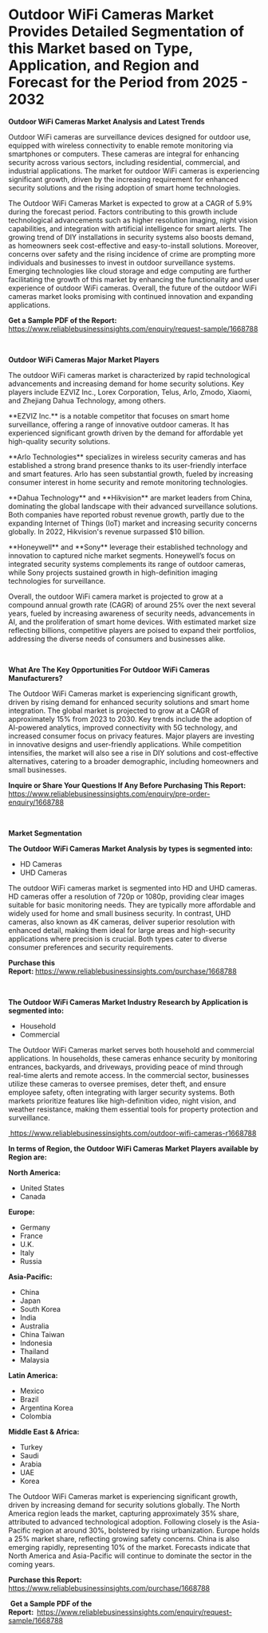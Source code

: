 <p><h1>Outdoor WiFi Cameras Market Provides Detailed Segmentation of this Market based on Type, Application, and Region and Forecast for the Period from 2025 - 2032</h1></p><p><strong>Outdoor WiFi Cameras Market Analysis and Latest Trends</strong></p>
<p><p>Outdoor WiFi cameras are surveillance devices designed for outdoor use, equipped with wireless connectivity to enable remote monitoring via smartphones or computers. These cameras are integral for enhancing security across various sectors, including residential, commercial, and industrial applications. The market for outdoor WiFi cameras is experiencing significant growth, driven by the increasing requirement for enhanced security solutions and the rising adoption of smart home technologies.</p><p>The Outdoor WiFi Cameras Market is expected to grow at a CAGR of 5.9% during the forecast period. Factors contributing to this growth include technological advancements such as higher resolution imaging, night vision capabilities, and integration with artificial intelligence for smart alerts. The growing trend of DIY installations in security systems also boosts demand, as homeowners seek cost-effective and easy-to-install solutions. Moreover, concerns over safety and the rising incidence of crime are prompting more individuals and businesses to invest in outdoor surveillance systems. Emerging technologies like cloud storage and edge computing are further facilitating the growth of this market by enhancing the functionality and user experience of outdoor WiFi cameras. Overall, the future of the outdoor WiFi cameras market looks promising with continued innovation and expanding applications.</p></p>
<p><strong>Get a Sample PDF of the Report:&nbsp;</strong> <a href="https://www.reliablebusinessinsights.com/enquiry/request-sample/1668788?utm_campaign=3432&utm_medium=2&utm_source=Github&utm_content=ia&utm_term=15042025&utm_id=outdoor-wifi-cameras">https://www.reliablebusinessinsights.com/enquiry/request-sample/1668788</a></p>
<p>&nbsp;</p>
<p><strong>Outdoor WiFi Cameras Major Market Players</strong></p>
<p><p>The outdoor WiFi cameras market is characterized by rapid technological advancements and increasing demand for home security solutions. Key players include EZVIZ Inc., Lorex Corporation, Telus, Arlo, Zmodo, Xiaomi, and Zhejiang Dahua Technology, among others.</p><p>**EZVIZ Inc.** is a notable competitor that focuses on smart home surveillance, offering a range of innovative outdoor cameras. It has experienced significant growth driven by the demand for affordable yet high-quality security solutions. </p><p>**Arlo Technologies** specializes in wireless security cameras and has established a strong brand presence thanks to its user-friendly interface and smart features. Arlo has seen substantial growth, fueled by increasing consumer interest in home security and remote monitoring technologies.</p><p>**Dahua Technology** and **Hikvision** are market leaders from China, dominating the global landscape with their advanced surveillance solutions. Both companies have reported robust revenue growth, partly due to the expanding Internet of Things (IoT) market and increasing security concerns globally. In 2022, Hikvision's revenue surpassed $10 billion.</p><p>**Honeywell** and **Sony** leverage their established technology and innovation to captured niche market segments. Honeywell’s focus on integrated security systems complements its range of outdoor cameras, while Sony projects sustained growth in high-definition imaging technologies for surveillance.</p><p>Overall, the outdoor WiFi camera market is projected to grow at a compound annual growth rate (CAGR) of around 25% over the next several years, fueled by increasing awareness of security needs, advancements in AI, and the proliferation of smart home devices. With estimated market size reflecting billions, competitive players are poised to expand their portfolios, addressing the diverse needs of consumers and businesses alike.</p></p>
<p>&nbsp;</p>
<p><strong>What Are The Key Opportunities For Outdoor WiFi Cameras Manufacturers?</strong></p>
<p><p>The Outdoor WiFi Cameras market is experiencing significant growth, driven by rising demand for enhanced security solutions and smart home integration. The global market is projected to grow at a CAGR of approximately 15% from 2023 to 2030. Key trends include the adoption of AI-powered analytics, improved connectivity with 5G technology, and increased consumer focus on privacy features. Major players are investing in innovative designs and user-friendly applications. While competition intensifies, the market will also see a rise in DIY solutions and cost-effective alternatives, catering to a broader demographic, including homeowners and small businesses.</p></p>
<p><strong>Inquire or Share Your Questions If Any Before Purchasing This Report:</strong> <a href="https://www.reliablebusinessinsights.com/enquiry/pre-order-enquiry/1668788?utm_campaign=3432&utm_medium=2&utm_source=Github&utm_content=ia&utm_term=15042025&utm_id=outdoor-wifi-cameras">https://www.reliablebusinessinsights.com/enquiry/pre-order-enquiry/1668788</a></p>
<p>&nbsp;</p>
<p><strong>Market Segmentation</strong></p>
<p><strong>The Outdoor WiFi Cameras Market Analysis by types is segmented into:</strong></p>
<p><ul><li>HD Cameras</li><li>UHD Cameras</li></ul></p>
<p><p>The outdoor WiFi cameras market is segmented into HD and UHD cameras. HD cameras offer a resolution of 720p or 1080p, providing clear images suitable for basic monitoring needs. They are typically more affordable and widely used for home and small business security. In contrast, UHD cameras, also known as 4K cameras, deliver superior resolution with enhanced detail, making them ideal for large areas and high-security applications where precision is crucial. Both types cater to diverse consumer preferences and security requirements.</p></p>
<p><strong>Purchase this Report:&nbsp;</strong><a href="https://www.reliablebusinessinsights.com/purchase/1668788?utm_campaign=3432&utm_medium=2&utm_source=Github&utm_content=ia&utm_term=15042025&utm_id=outdoor-wifi-cameras">https://www.reliablebusinessinsights.com/purchase/1668788</a></p>
<p>&nbsp;</p>
<p><strong>The Outdoor WiFi Cameras Market Industry Research by Application is segmented into:</strong></p>
<p><ul><li>Household</li><li>Commercial</li></ul></p>
<p><p>The Outdoor WiFi Cameras market serves both household and commercial applications. In households, these cameras enhance security by monitoring entrances, backyards, and driveways, providing peace of mind through real-time alerts and remote access. In the commercial sector, businesses utilize these cameras to oversee premises, deter theft, and ensure employee safety, often integrating with larger security systems. Both markets prioritize features like high-definition video, night vision, and weather resistance, making them essential tools for property protection and surveillance.</p></p>
<p><a href="https://www.reliablebusinessinsights.com/outdoor-wifi-cameras-r1668788?utm_campaign=3432&utm_medium=2&utm_source=Github&utm_content=ia&utm_term=15042025&utm_id=outdoor-wifi-cameras">&nbsp;https://www.reliablebusinessinsights.com/outdoor-wifi-cameras-r1668788</a></p>
<p><strong>In terms of Region, the Outdoor WiFi Cameras Market Players available by Region are:</strong></p>
<p>
    <p> <strong> North America: </strong>
        <ul>
            <li>United States</li>
            <li>Canada</li>
        </ul>
        </p> 
    <p> <strong> Europe: </strong>
        <ul>
            <li>Germany</li>
            <li>France</li>
            <li>U.K.</li>
            <li>Italy</li>
            <li>Russia</li>
        </ul>
        </p> 
    <p> <strong> Asia-Pacific: </strong>
        <ul>
            <li>China</li>
            <li>Japan</li>
            <li>South Korea</li>
            <li>India</li>
            <li>Australia</li>
            <li>China Taiwan</li>
            <li>Indonesia</li>
            <li>Thailand</li>
            <li>Malaysia</li>
        </ul>
        </p> 
    <p> <strong> Latin America: </strong>
        <ul>
            <li>Mexico</li>
            <li>Brazil</li>
            <li>Argentina Korea</li>
            <li>Colombia</li>
        </ul>
        </p> 
    <p> <strong> Middle East & Africa: </strong>
        <ul>
            <li>Turkey</li>
            <li>Saudi</li>
            <li>Arabia</li>
            <li>UAE</li>
            <li>Korea</li>
        </ul>
    </p>
    </p>
<p><p>The Outdoor WiFi Cameras market is experiencing significant growth, driven by increasing demand for security solutions globally. The North America region leads the market, capturing approximately 35% share, attributed to advanced technological adoption. Following closely is the Asia-Pacific region at around 30%, bolstered by rising urbanization. Europe holds a 25% market share, reflecting growing safety concerns. China is also emerging rapidly, representing 10% of the market. Forecasts indicate that North America and Asia-Pacific will continue to dominate the sector in the coming years.</p></p>
<p><strong>Purchase this Report: </strong><a href="https://www.reliablebusinessinsights.com/purchase/1668788?utm_campaign=3432&utm_medium=2&utm_source=Github&utm_content=ia&utm_term=15042025&utm_id=outdoor-wifi-cameras">https://www.reliablebusinessinsights.com/purchase/1668788</a></p>
<p>&nbsp;<strong>Get a Sample PDF of the Report:&nbsp;&nbsp;</strong><a href="https://www.reliablebusinessinsights.com/enquiry/request-sample/1668788?utm_campaign=3432&utm_medium=2&utm_source=Github&utm_content=ia&utm_term=15042025&utm_id=outdoor-wifi-cameras">https://www.reliablebusinessinsights.com/enquiry/request-sample/1668788</a></p>
<p><strong></strong></p>
<p><p></p><p></p><p></p></p>